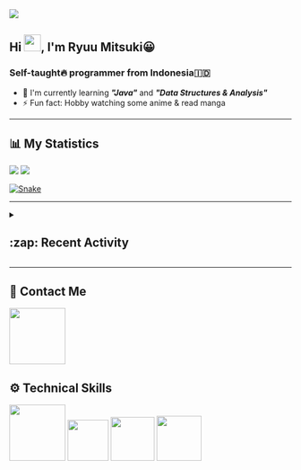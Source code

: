 <div id="header-badges">
    <!-- Profile Viewers -->
    <img src="https://komarev.com/ghpvc/?username=mitsuki31&color=blue&label=PROFILE+VIEWS">
</div>

## Hi <img src="https://media.giphy.com/media/hvRJCLFzcasrR4ia7z/giphy.gif" width="30px"/>, I'm Ryuu Mitsuki:grinning:
### Self-taught:fire: programmer from Indonesia:indonesia:

- :herb: I'm currently learning ***"Java"*** and ***"Data Structures & Analysis"***
- :zap: Fun fact: Hobby watching some anime & read manga

---

## **:bar_chart: My Statistics**

<picture id="stats">
    <source 
            srcset="https://github-readme-stats.vercel.app/api?username=mitsuki31&show_icons=true&theme=tokyonight&count_private=true&include_all_commits=true&hide=stars"
            media="(prefers-color-scheme: dark)"
    />
    <source
            srcset="https://github-readme-stats.vercel.app/api?username=mitsuki31&show_icons=true&count_private=true&include_all_commits=true&hide=stars"
            media="(prefers-color-scheme: light), (prefers-color-scheme: no-preference)"
    />
    <img src="https://github-readme-stats.vercel.app/api?username=mitsuki31&show_icons=true&count_private=true&include_all_commits=true&hide=stars" />
</picture>

<picture id="top-langs">
    <source
            srcset="https://github-readme-stats.vercel.app/api/top-langs/?username=mitsuki31&layout=compact&theme=tokyonight&count_private=true&langs_count=8"
            media="(prefers-color-scheme: dark)"
    />
    <source
            srcset="https://github-readme-stats.vercel.app/api/top-langs/?username=mitsuki31&layout=compact&count_private=true&langs_count=8"
            media="(prefers-color-scheme: light), (prefers-color-scheme: no-preference)"
    />
    <img src="https://github-readme-stats.vercel.app/api/top-langs/?username=mitsuki31&layout=compact&langs_count=8&count_private=true" />
</picture>

[![Snake](https://github.com/mitsuki31/mitsuki31/blob/output/github-contribution-grid-snake.svg)](https://github.com/mitsuki31)

---

<details>
<summary><h2>:zap: Recent Activity</h2></summary>

<!--START_SECTION:activity-->
1. ❗️ Closed issue [#33](https://github.com/mitsuki31/jmatrix/issues/33) in [mitsuki31/jmatrix](https://github.com/mitsuki31/jmatrix)
2. 🎉 Merged PR [#34](https://github.com/mitsuki31/jmatrix/pull/34) in [mitsuki31/jmatrix](https://github.com/mitsuki31/jmatrix)
3. 💪 Opened PR [#34](https://github.com/mitsuki31/jmatrix/pull/34) in [mitsuki31/jmatrix](https://github.com/mitsuki31/jmatrix)
4. ❗️ Closed issue [#32](https://github.com/mitsuki31/jmatrix/issues/32) in [mitsuki31/jmatrix](https://github.com/mitsuki31/jmatrix)
5. ❗️ Opened issue [#33](https://github.com/mitsuki31/jmatrix/issues/33) in [mitsuki31/jmatrix](https://github.com/mitsuki31/jmatrix)
6. ❗️ Opened issue [#32](https://github.com/mitsuki31/jmatrix/issues/32) in [mitsuki31/jmatrix](https://github.com/mitsuki31/jmatrix)
7. 🎉 Merged PR [#31](https://github.com/mitsuki31/jmatrix/pull/31) in [mitsuki31/jmatrix](https://github.com/mitsuki31/jmatrix)
8. 💪 Opened PR [#31](https://github.com/mitsuki31/jmatrix/pull/31) in [mitsuki31/jmatrix](https://github.com/mitsuki31/jmatrix)
9. 🎉 Merged PR [#29](https://github.com/mitsuki31/jmatrix/pull/29) in [mitsuki31/jmatrix](https://github.com/mitsuki31/jmatrix)
10. 🎉 Merged PR [#30](https://github.com/mitsuki31/jmatrix/pull/30) in [mitsuki31/jmatrix](https://github.com/mitsuki31/jmatrix)
<!--END_SECTION:activity-->
</details>

---

## **:iphone: Contact Me**
<div id="socials" align="left">
    <a href="https://twitter.com/ryuumitsuki31">
        <img
             src="https://img.shields.io/badge/Twitter-1DA1F2?style=for-the-badge&logo=twitter&logoColor=white"
             width="100px"
        >
    </a>
</div>


## **:gear: Technical Skills**
<div id="skills" align="left">
    <!-- Python -->
    <a>
        <img
             src="https://img.shields.io/badge/Python-14354C?style=for-the-badge&logo=python&logoColor=white"
             width="100px"
        >
    </a>
    <!-- C++ -->
    <a>
        <img
             src="https://img.shields.io/badge/C%2B%2B-00599C?style=for-the-badge&logo=c%2B%2B&logoColor=white"
             width="73px"
        >
    </a>
    <!-- Java -->
    <a>
        <img
             src="https://img.shields.io/badge/Java-ED8B00?style=for-the-badge&logo=openjdk&logoColor=white"
             width="78px"
        >
    </a>
    <!-- Ruby -->
    <a>
        <img
             src="https://img.shields.io/badge/Ruby-CC342D?style=for-the-badge&logo=ruby&logoColor=white"
             width="80px"
        >
    </a>
</div>
